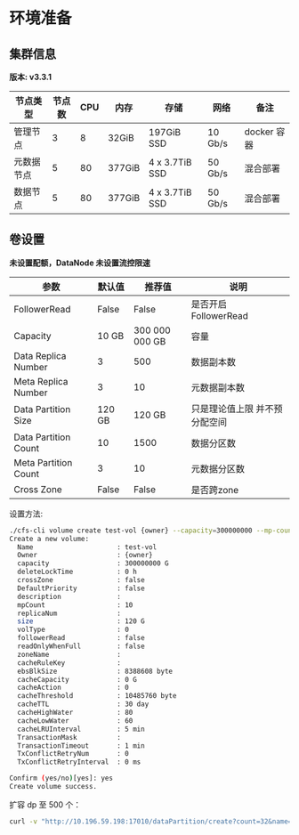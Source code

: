 # 环境准备

## 集群信息

**版本: v3.3.1**

| 节点类型   | 节点数 | CPU | 内存   | 存储           | 网络    | 备注       |
|--------|--------|-----|--------|----------------|---------|----------|
| 管理节点   | 3      | 8   | 32GiB  | 197GiB SSD     | 10 Gb/s | docker 容器 |
| 元数据节点 | 5      | 80  | 377GiB | 4 x 3.7TiB SSD | 50 Gb/s | 混合部署   |
| 数据节点   | 5      | 80  | 377GiB | 4 x 3.7TiB SSD | 50 Gb/s | 混合部署   |


## 卷设置

**未设置配额，DataNode 未设置流控限速**

| 参数                 | 默认值 | 推荐值         | 说明                          |
|----------------------|--------|----------------|-----------------------------|
| FollowerRead         | False  | False          | 是否开启 FollowerRead          |
| Capacity             | 10 GB  | 300 000 000 GB | 容量                          |
| Data Replica Number  | 3      | 500            | 数据副本数                    |
| Meta Replica Number  | 3      | 10             | 元数据副本数                  |
| Data Partition Size  | 120 GB | 120 GB         | 只是理论值上限 并不预分配空间 |
| Data Partition Count | 10     | 1500           | 数据分区数                    |
| Meta Partition Count | 3      | 10             | 元数据分区数                  |
| Cross Zone           | False  | False          | 是否跨zone                    |

设置方法:

```bash
./cfs-cli volume create test-vol {owner} --capacity=300000000 --mp-count=10
Create a new volume:
  Name                     : test-vol
  Owner                    : {owner}
  capacity                 : 300000000 G
  deleteLockTime           : 0 h
  crossZone                : false
  DefaultPriority          : false
  description              : 
  mpCount                  : 10
  replicaNum               : 
  size                     : 120 G
  volType                  : 0
  followerRead             : false
  readOnlyWhenFull         : false
  zoneName                 : 
  cacheRuleKey             : 
  ebsBlkSize               : 8388608 byte
  cacheCapacity            : 0 G
  cacheAction              : 0
  cacheThreshold           : 10485760 byte
  cacheTTL                 : 30 day
  cacheHighWater           : 80
  cacheLowWater            : 60
  cacheLRUInterval         : 5 min
  TransactionMask          : 
  TransactionTimeout       : 1 min
  TxConflictRetryNum       : 0
  TxConflictRetryInterval  : 0 ms

Confirm (yes/no)[yes]: yes
Create volume success.
```

扩容 dp 至 500 个：

```bash
curl -v "http://10.196.59.198:17010/dataPartition/create?count=32&name=test-vol"
```

